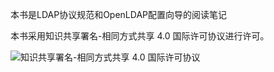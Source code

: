 本书是LDAP协议规范和OpenLDAP配置向导的阅读笔记

本书采用知识共享署名-相同方式共享 4.0 国际许可协议进行许可。

![知识共享署名-相同方式共享 4.0 国际许可协议](https://licensebuttons.net/l/by-sa/4.0/88x31.png)
